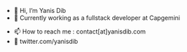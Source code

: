 - 👋 Hi, I’m Yanis Dib
- 👀 Currently working as a fullstack developer at Capgemini
<!-- 💞️ I’m looking to collaborate on Open Source projects --->
- 📫 How to reach me : contact[at]yanisdib.com
- 🐤 twitter.com/yanisdib

<!---
yanisdib/yanisdib is a ✨ special ✨ repository because its `README.md` (this file) appears on your GitHub profile.
You can click the Preview link to take a look at your changes.
--->
